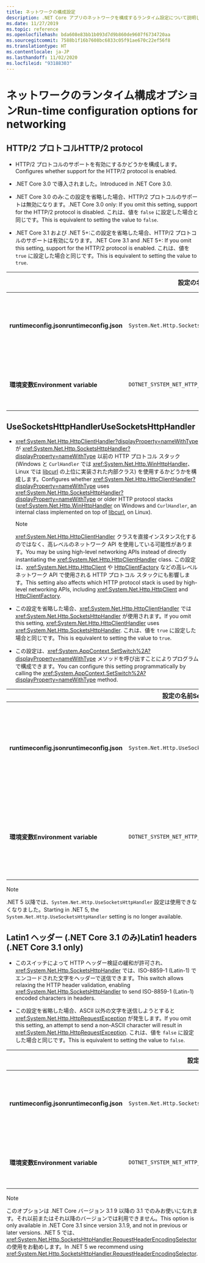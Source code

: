 ```yaml
---
title: ネットワークの構成設定
description: .NET Core アプリのネットワークを構成するランタイム設定について説明します。
ms.date: 11/27/2019
ms.topic: reference
ms.openlocfilehash: bda608e83bb1b093d7d9b860de9607f6734720aa
ms.sourcegitcommit: 7588b1f16b7608bc6833c05f91ae670c22ef56f8
ms.translationtype: HT
ms.contentlocale: ja-JP
ms.lasthandoff: 11/02/2020
ms.locfileid: "93188303"
---
```

# <a name="run-time-configuration-options-for-networking"></a><span data-ttu-id="77bc7-103">ネットワークのランタイム構成オプション</span><span class="sxs-lookup"><span data-stu-id="77bc7-103">Run-time configuration options for networking</span></span>

## <a name="http2-protocol"></a><span data-ttu-id="77bc7-104">HTTP/2 プロトコル</span><span class="sxs-lookup"><span data-stu-id="77bc7-104">HTTP/2 protocol</span></span>

- <span data-ttu-id="77bc7-105">HTTP/2 プロトコルのサポートを有効にするかどうかを構成します。</span><span class="sxs-lookup"><span data-stu-id="77bc7-105">Configures whether support for the HTTP/2 protocol is enabled.</span></span>

- <span data-ttu-id="77bc7-106">.NET Core 3.0 で導入されました。</span><span class="sxs-lookup"><span data-stu-id="77bc7-106">Introduced in .NET Core 3.0.</span></span>

- <span data-ttu-id="77bc7-107">.NET Core 3.0 のみ:この設定を省略した場合、HTTP/2 プロトコルのサポートは無効になります。</span><span class="sxs-lookup"><span data-stu-id="77bc7-107">.NET Core 3.0 only: If you omit this setting, support for the HTTP/2 protocol is disabled.</span></span> <span data-ttu-id="77bc7-108">これは、値を `false` に設定した場合と同じです。</span><span class="sxs-lookup"><span data-stu-id="77bc7-108">This is equivalent to setting the value to `false`.</span></span>

- <span data-ttu-id="77bc7-109">.NET Core 3.1 および .NET 5+:この設定を省略した場合、HTTP/2 プロトコルのサポートは有効になります。</span><span class="sxs-lookup"><span data-stu-id="77bc7-109">.NET Core 3.1 and .NET 5+: If you omit this setting, support for the HTTP/2 protocol is enabled.</span></span> <span data-ttu-id="77bc7-110">これは、値を `true` に設定した場合と同じです。</span><span class="sxs-lookup"><span data-stu-id="77bc7-110">This is equivalent to setting the value to `true`.</span></span>

| | <span data-ttu-id="77bc7-111">設定の名前</span><span class="sxs-lookup"><span data-stu-id="77bc7-111">Setting name</span></span> | <span data-ttu-id="77bc7-112">値</span><span class="sxs-lookup"><span data-stu-id="77bc7-112">Values</span></span> |
| - | - | - |
| <span data-ttu-id="77bc7-113">**runtimeconfig.json**</span><span class="sxs-lookup"><span data-stu-id="77bc7-113">**runtimeconfig.json**</span></span> | `System.Net.Http.SocketsHttpHandler.Http2Support` | <span data-ttu-id="77bc7-114">`false` - 無効</span><span class="sxs-lookup"><span data-stu-id="77bc7-114">`false` - disabled</span></span><br/><span data-ttu-id="77bc7-115">`true` - 有効</span><span class="sxs-lookup"><span data-stu-id="77bc7-115">`true` - enabled</span></span> |
| <span data-ttu-id="77bc7-116">**環境変数**</span><span class="sxs-lookup"><span data-stu-id="77bc7-116">**Environment variable**</span></span> | `DOTNET_SYSTEM_NET_HTTP_SOCKETSHTTPHANDLER_HTTP2SUPPORT` | <span data-ttu-id="77bc7-117">`0` - 無効</span><span class="sxs-lookup"><span data-stu-id="77bc7-117">`0` - disabled</span></span><br/><span data-ttu-id="77bc7-118">`1` - 有効</span><span class="sxs-lookup"><span data-stu-id="77bc7-118">`1` - enabled</span></span> |

## <a name="usesocketshttphandler"></a><span data-ttu-id="77bc7-119">UseSocketsHttpHandler</span><span class="sxs-lookup"><span data-stu-id="77bc7-119">UseSocketsHttpHandler</span></span>

- <span data-ttu-id="77bc7-120"><xref:System.Net.Http.HttpClientHandler?displayProperty=nameWithType> が <xref:System.Net.Http.SocketsHttpHandler?displayProperty=nameWithType> 以前の HTTP プロトコル スタック (Windows と `CurlHandler` では <xref:System.Net.Http.WinHttpHandler>、Linux では [libcurl](https://curl.haxx.se/libcurl/) の上位に実装された内部クラス) を使用するかどうかを構成します。</span><span class="sxs-lookup"><span data-stu-id="77bc7-120">Configures whether <xref:System.Net.Http.HttpClientHandler?displayProperty=nameWithType> uses <xref:System.Net.Http.SocketsHttpHandler?displayProperty=nameWithType> or older HTTP protocol stacks (<xref:System.Net.Http.WinHttpHandler> on Windows and `CurlHandler`, an internal class implemented on top of [libcurl](https://curl.haxx.se/libcurl/), on Linux).</span></span>

  > [!NOTE]
  > <span data-ttu-id="77bc7-121"><xref:System.Net.Http.HttpClientHandler> クラスを直接インスタンス化するのではなく、高レベルのネットワーク API を使用している可能性があります。</span><span class="sxs-lookup"><span data-stu-id="77bc7-121">You may be using high-level networking APIs instead of directly instantiating the <xref:System.Net.Http.HttpClientHandler> class.</span></span> <span data-ttu-id="77bc7-122">この設定は、<xref:System.Net.Http.HttpClient> や [HttpClientFactory](/previous-versions/aspnet/hh995280(v=vs.118)) などの高レベル ネットワーク API で使用される HTTP プロトコル スタックにも影響します。</span><span class="sxs-lookup"><span data-stu-id="77bc7-122">This setting also affects which HTTP protocol stack is used by high-level networking APIs, including <xref:System.Net.Http.HttpClient> and [HttpClientFactory](/previous-versions/aspnet/hh995280(v=vs.118)).</span></span>

- <span data-ttu-id="77bc7-123">この設定を省略した場合、<xref:System.Net.Http.HttpClientHandler> では <xref:System.Net.Http.SocketsHttpHandler> が使用されます。</span><span class="sxs-lookup"><span data-stu-id="77bc7-123">If you omit this setting, <xref:System.Net.Http.HttpClientHandler> uses <xref:System.Net.Http.SocketsHttpHandler>.</span></span> <span data-ttu-id="77bc7-124">これは、値を `true` に設定した場合と同じです。</span><span class="sxs-lookup"><span data-stu-id="77bc7-124">This is equivalent to setting the value to `true`.</span></span>

- <span data-ttu-id="77bc7-125">この設定は、<xref:System.AppContext.SetSwitch%2A?displayProperty=nameWithType> メソッドを呼び出すことによりプログラムで構成できます。</span><span class="sxs-lookup"><span data-stu-id="77bc7-125">You can configure this setting programmatically by calling the <xref:System.AppContext.SetSwitch%2A?displayProperty=nameWithType> method.</span></span>

| | <span data-ttu-id="77bc7-126">設定の名前</span><span class="sxs-lookup"><span data-stu-id="77bc7-126">Setting name</span></span> | <span data-ttu-id="77bc7-127">値</span><span class="sxs-lookup"><span data-stu-id="77bc7-127">Values</span></span> |
| - | - | - |
| <span data-ttu-id="77bc7-128">**runtimeconfig.json**</span><span class="sxs-lookup"><span data-stu-id="77bc7-128">**runtimeconfig.json**</span></span> | `System.Net.Http.UseSocketsHttpHandler` | <span data-ttu-id="77bc7-129">`true` - <xref:System.Net.Http.SocketsHttpHandler> の使用を有効にする</span><span class="sxs-lookup"><span data-stu-id="77bc7-129">`true` - enables the use of <xref:System.Net.Http.SocketsHttpHandler></span></span><br/><span data-ttu-id="77bc7-130">`false` - Windows では <xref:System.Net.Http.WinHttpHandler>、Linux では [libcurl](https://curl.haxx.se/libcurl/) の使用を有効にする</span><span class="sxs-lookup"><span data-stu-id="77bc7-130">`false` - enables the use of <xref:System.Net.Http.WinHttpHandler> on Windows or [libcurl](https://curl.haxx.se/libcurl/) on Linux</span></span> |
| <span data-ttu-id="77bc7-131">**環境変数**</span><span class="sxs-lookup"><span data-stu-id="77bc7-131">**Environment variable**</span></span> | `DOTNET_SYSTEM_NET_HTTP_USESOCKETSHTTPHANDLER` | <span data-ttu-id="77bc7-132">`1` - <xref:System.Net.Http.SocketsHttpHandler> の使用を有効にする</span><span class="sxs-lookup"><span data-stu-id="77bc7-132">`1` - enables the use of <xref:System.Net.Http.SocketsHttpHandler></span></span><br/><span data-ttu-id="77bc7-133">`0` - Windows では <xref:System.Net.Http.WinHttpHandler>、Linux では [libcurl](https://curl.haxx.se/libcurl/) の使用を有効にする</span><span class="sxs-lookup"><span data-stu-id="77bc7-133">`0` - enables the use of <xref:System.Net.Http.WinHttpHandler> on Windows or [libcurl](https://curl.haxx.se/libcurl/) on Linux</span></span> |

> [!NOTE]
> <span data-ttu-id="77bc7-134">.NET 5 以降では、`System.Net.Http.UseSocketsHttpHandler` 設定は使用できなくなりました。</span><span class="sxs-lookup"><span data-stu-id="77bc7-134">Starting in .NET 5, the `System.Net.Http.UseSocketsHttpHandler` setting is no longer available.</span></span>

## <a name="latin1-headers-net-core-31-only"></a><span data-ttu-id="77bc7-135">Latin1 ヘッダー (.NET Core 3.1 のみ)</span><span class="sxs-lookup"><span data-stu-id="77bc7-135">Latin1 headers (.NET Core 3.1 only)</span></span>

- <span data-ttu-id="77bc7-136">このスイッチによって HTTP ヘッダー検証の緩和が許可され、<xref:System.Net.Http.SocketsHttpHandler> では、ISO-8859-1 (Latin-1) でエンコードされた文字をヘッダーで送信できます。</span><span class="sxs-lookup"><span data-stu-id="77bc7-136">This switch allows relaxing the HTTP header validation, enabling <xref:System.Net.Http.SocketsHttpHandler> to send ISO-8859-1 (Latin-1) encoded characters in headers.</span></span>

- <span data-ttu-id="77bc7-137">この設定を省略した場合、ASCII 以外の文字を送信しようとすると <xref:System.Net.Http.HttpRequestException> が発生します。</span><span class="sxs-lookup"><span data-stu-id="77bc7-137">If you omit this setting, an attempt to send a non-ASCII character will result in <xref:System.Net.Http.HttpRequestException>.</span></span> <span data-ttu-id="77bc7-138">これは、値を `false` に設定した場合と同じです。</span><span class="sxs-lookup"><span data-stu-id="77bc7-138">This is equivalent to setting the value to `false`.</span></span>

| | <span data-ttu-id="77bc7-139">設定の名前</span><span class="sxs-lookup"><span data-stu-id="77bc7-139">Setting name</span></span> | <span data-ttu-id="77bc7-140">値</span><span class="sxs-lookup"><span data-stu-id="77bc7-140">Values</span></span> |
| - | - | - |
| <span data-ttu-id="77bc7-141">**runtimeconfig.json**</span><span class="sxs-lookup"><span data-stu-id="77bc7-141">**runtimeconfig.json**</span></span> | `System.Net.Http.SocketsHttpHandler.AllowLatin1Headers` | <span data-ttu-id="77bc7-142">`false` - 無効</span><span class="sxs-lookup"><span data-stu-id="77bc7-142">`false` - disabled</span></span><br/><span data-ttu-id="77bc7-143">`true` - 有効</span><span class="sxs-lookup"><span data-stu-id="77bc7-143">`true` - enabled</span></span> |
| <span data-ttu-id="77bc7-144">**環境変数**</span><span class="sxs-lookup"><span data-stu-id="77bc7-144">**Environment variable**</span></span> | `DOTNET_SYSTEM_NET_HTTP_SOCKETSHTTPHANDLER_ALLOWLATIN1HEADERS` | <span data-ttu-id="77bc7-145">`0` - 無効</span><span class="sxs-lookup"><span data-stu-id="77bc7-145">`0` - disabled</span></span><br/><span data-ttu-id="77bc7-146">`1` - 有効</span><span class="sxs-lookup"><span data-stu-id="77bc7-146">`1` - enabled</span></span> |

> [!NOTE]
> <span data-ttu-id="77bc7-147">このオプションは .NET Core バージョン 3.1 9 以降の 3.1 でのみお使いになれます。それ以前またはそれ以降のバージョンでは利用できません。</span><span class="sxs-lookup"><span data-stu-id="77bc7-147">This option is only available in .NET Core 3.1 since version 3.1.9, and not in previous or later versions.</span></span> <span data-ttu-id="77bc7-148">.NET 5 では、<xref:System.Net.Http.SocketsHttpHandler.RequestHeaderEncodingSelector> の使用をお勧めします。</span><span class="sxs-lookup"><span data-stu-id="77bc7-148">In .NET 5 we recommend using <xref:System.Net.Http.SocketsHttpHandler.RequestHeaderEncodingSelector>.</span></span>

